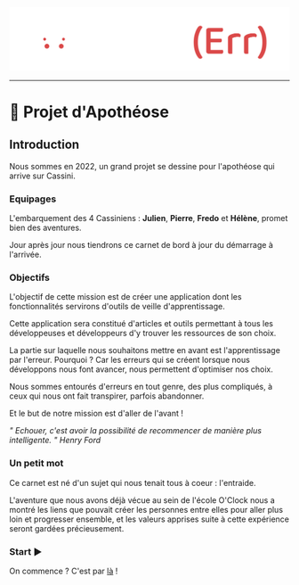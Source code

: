 ![learnerr](./Images/Logo_LearnErr_white.png)

___

# 🚀 Projet d'Apothéose

## Introduction

Nous sommes en 2022, un grand projet se dessine pour l'apothéose qui arrive sur Cassini.

### Equipages

L'embarquement des 4 Cassiniens : **Julien**, **Pierre**, **Fredo** et **Hélène**, promet bien des aventures.

Jour après jour nous tiendrons ce carnet de bord à jour du démarrage à l'arrivée.

### Objectifs

L'objectif de cette mission est de créer une application dont les fonctionnalités servirons d'outils de veille d'apprentissage.

Cette application sera constitué d'articles et outils permettant à tous les développeuses et développeurs d'y trouver les ressources de son choix.

La partie sur laquelle nous souhaitons mettre en avant est l'apprentissage par l'erreur. Pourquoi ? Car les erreurs qui se créent lorsque nous développons nous font avancer, nous permettent d'optimiser nos choix.

Nous sommes entourés d'erreurs en tout genre, des plus compliqués, à ceux qui nous ont fait transpirer, parfois abandonner.

Et le but de notre mission est d'aller de l'avant !

*" Echouer, c'est avoir la possibilité de recommencer de manière plus intelligente. " Henry Ford*

### Un petit mot

Ce carnet est né d'un sujet qui nous tenait tous à coeur : l'entraide.

L'aventure que nous avons déjà vécue au sein de l'école O'Clock nous a montré les liens que pouvait créer les personnes entre elles pour aller plus loin et progresser ensemble, et les valeurs apprises suite à cette expérience seront gardées précieusement.

### Start ▶

On commence ? C'est par [là](./__Apotheose__/1-Conception/01_titre.md) !
